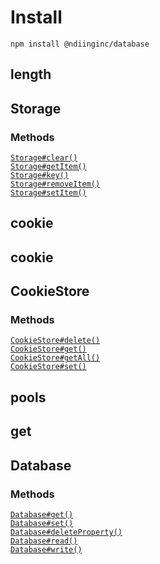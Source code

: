 # Install

```
npm install @ndiinginc/database
```

## length

<!-- properties -->
<!-- properties -->

<!-- staticproperties -->
<!-- staticproperties -->

<!-- methods -->
<!-- methods -->

<!-- staticmethods -->
<!-- staticmethods -->

<!-- examples -->
<!-- examples -->
## Storage

<!-- properties -->
<!-- properties -->

<!-- staticproperties -->
<!-- staticproperties -->

<!-- methods -->
### Methods
<dl>
    <dt><code><a href="./docs/storage/clear.md">Storage#clear()</a></code></dt>
    <dd></dd>
    <dt><code><a href="./docs/storage/get-item.md">Storage#getItem()</a></code></dt>
    <dd></dd>
    <dt><code><a href="./docs/storage/key.md">Storage#key()</a></code></dt>
    <dd></dd>
    <dt><code><a href="./docs/storage/remove-item.md">Storage#removeItem()</a></code></dt>
    <dd></dd>
    <dt><code><a href="./docs/storage/set-item.md">Storage#setItem()</a></code></dt>
    <dd></dd>
</dl>
<!-- methods -->

<!-- staticmethods -->
<!-- staticmethods -->

<!-- examples -->
<!-- examples -->
## cookie

<!-- properties -->
<!-- properties -->

<!-- staticproperties -->
<!-- staticproperties -->

<!-- methods -->
<!-- methods -->

<!-- staticmethods -->
<!-- staticmethods -->

<!-- examples -->
<!-- examples -->
## cookie

<!-- properties -->
<!-- properties -->

<!-- staticproperties -->
<!-- staticproperties -->

<!-- methods -->
<!-- methods -->

<!-- staticmethods -->
<!-- staticmethods -->

<!-- examples -->
<!-- examples -->
## CookieStore

<!-- properties -->
<!-- properties -->

<!-- staticproperties -->
<!-- staticproperties -->

<!-- methods -->
### Methods
<dl>
    <dt><code><a href="./docs/cookie-store/delete.md">CookieStore#delete()</a></code></dt>
    <dd></dd>
    <dt><code><a href="./docs/cookie-store/get.md">CookieStore#get()</a></code></dt>
    <dd></dd>
    <dt><code><a href="./docs/cookie-store/get-all.md">CookieStore#getAll()</a></code></dt>
    <dd></dd>
    <dt><code><a href="./docs/cookie-store/set.md">CookieStore#set()</a></code></dt>
    <dd></dd>
</dl>
<!-- methods -->

<!-- staticmethods -->
<!-- staticmethods -->

<!-- examples -->
<!-- examples -->
## pools

<!-- properties -->
<!-- properties -->

<!-- staticproperties -->
<!-- staticproperties -->

<!-- methods -->
<!-- methods -->

<!-- staticmethods -->
<!-- staticmethods -->

<!-- examples -->
<!-- examples -->
## get

<!-- properties -->
<!-- properties -->

<!-- staticproperties -->
<!-- staticproperties -->

<!-- methods -->
<!-- methods -->

<!-- staticmethods -->
<!-- staticmethods -->

<!-- examples -->
<!-- examples -->
## Database

<!-- properties -->
<!-- properties -->

<!-- staticproperties -->
<!-- staticproperties -->

<!-- methods -->
### Methods
<dl>
    <dt><code><a href="./docs/database/get.md">Database#get()</a></code></dt>
    <dd></dd>
    <dt><code><a href="./docs/database/set.md">Database#set()</a></code></dt>
    <dd></dd>
    <dt><code><a href="./docs/database/delete-property.md">Database#deleteProperty()</a></code></dt>
    <dd></dd>
    <dt><code><a href="./docs/database/read.md">Database#read()</a></code></dt>
    <dd></dd>
    <dt><code><a href="./docs/database/write.md">Database#write()</a></code></dt>
    <dd></dd>
</dl>
<!-- methods -->

<!-- staticmethods -->
<!-- staticmethods -->

<!-- examples -->
<!-- examples -->

